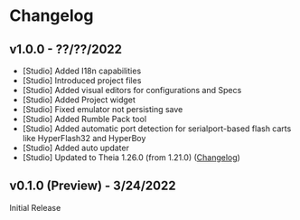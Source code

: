 # Changelog

## v1.0.0 - ??/??/2022

- [Studio] Added I18n capabilities
- [Studio] Introduced project files
- [Studio] Added visual editors for configurations and Specs
- [Studio] Added Project widget
- [Studio] Fixed emulator not persisting save
- [Studio] Added Rumble Pack tool
- [Studio] Added automatic port detection for serialport-based flash carts like HyperFlash32 and HyperBoy
- [Studio] Added auto updater
- [Studio] Updated to Theia 1.26.0 (from 1.21.0) ([Changelog](https://github.com/eclipse-theia/theia/blob/v1.26.0/CHANGELOG.md))

## v0.1.0 (Preview) - 3/24/2022

Initial Release